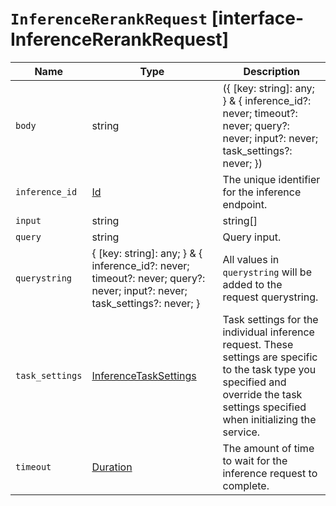# `InferenceRerankRequest` [interface-InferenceRerankRequest]

| Name | Type | Description |
| - | - | - |
| `body` | string | ({ [key: string]: any; } & { inference_id?: never; timeout?: never; query?: never; input?: never; task_settings?: never; }) | All values in `body` will be added to the request body. |
| `inference_id` | [Id](./Id.md) | The unique identifier for the inference endpoint. |
| `input` | string | string[] | The text on which you want to perform the inference task. It can be a single string or an array. > info > Inference endpoints for the `completion` task type currently only support a single string as input. |
| `query` | string | Query input. |
| `querystring` | { [key: string]: any; } & { inference_id?: never; timeout?: never; query?: never; input?: never; task_settings?: never; } | All values in `querystring` will be added to the request querystring. |
| `task_settings` | [InferenceTaskSettings](./InferenceTaskSettings.md) | Task settings for the individual inference request. These settings are specific to the task type you specified and override the task settings specified when initializing the service. |
| `timeout` | [Duration](./Duration.md) | The amount of time to wait for the inference request to complete. |
